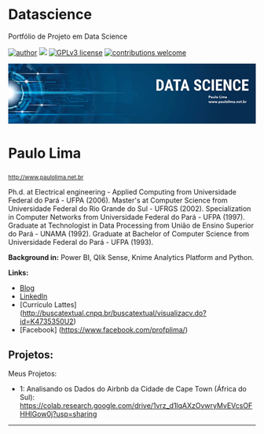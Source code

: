 # Datascience
Portfólio de Projeto em Data Science


[![author](https://img.shields.io/badge/author-carlosfab-red.svg)](https://www.linkedin.com/in/paulo-lima-65a49117/) [![](https://img.shields.io/badge/python-3.7+-blue.svg)](https://www.python.org/downloads/release/python-365/) [![GPLv3 license](https://img.shields.io/badge/License-GPLv3-blue.svg)](http://perso.crans.org/besson/LICENSE.html) [![contributions welcome](https://img.shields.io/badge/contributions-welcome-brightgreen.svg?style=flat)](https://github.com/carlosfab/data_science/issues)

<p align="center">
  <img src="banner.png" >
</p>

# Paulo Lima
<sub>http://www.paulolima.net.br</sub>

Ph.d. at Electrical engineering - Applied Computing from Universidade Federal do Pará - UFPA (2006). Master's at Computer Science from Universidade Federal do Rio Grande do Sul - UFRGS (2002). Specialization in Computer Networks from Universidade Federal do Pará - UFPA (1997). Graduate at Technologist in Data Processing from União de Ensino Superior do Pará - UNAMA (1992). Graduate at Bachelor of Computer Science from Universidade Federal do Pará - UFPA (1993).

**Background in:** Power BI, Qlik Sense, Knime Analytics Platform and Python.

**Links:**
* [Blog](http://paulolima.net.br)
* [LinkedIn](https://www.linkedin.com/in/paulo-lima-65a49117)
* [Currículo Lattes] (http://buscatextual.cnpq.br/buscatextual/visualizacv.do?id=K4735350U2)
* [Facebook] (https://www.facebook.com/profplima/)


## Projetos:
Meus Projetos:

* 1: Analisando os Dados do Airbnb da Cidade de Cape Town (África do Sul):
https://colab.research.google.com/drive/1vrz_d1lqAXzOvwryMvEVcsOFHHIGow0j?usp=sharing

---

